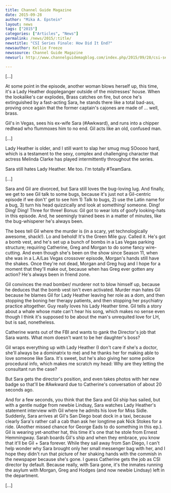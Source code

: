 ```yaml
---
title: Channel Guide Magazine
date: 2015-09-28
author: "Mika A. Epstein"
layout: news
tags: ["2015"]
categories: ["Articles", "News"]
permalink: /news/2015/:title/
newstitle: "CSI Series Finale: How Did It End?"
newsauthor: Kellie Freeze
newssource: Channel Guide Magazine
newsurl: http://www.channelguidemagblog.com/index.php/2015/09/28/csi-series-finale-how-did-it-end/

---
```


[...]

At some point in the episode, another woman blows herself up, this time, it's a Lady Heather doppleganger outside of the mistresses' house. When the lookalike's car explodes, Brass catches on fire, but once he's extinguished by a fast-acting Sara, he stands there like a total bad-ass, proving once again that the former captain's cajones are made of ... well, brass.

Gil's in Vegas, sees his ex-wife Sara (#Awkward), and runs into a chipper redhead who flummoxes him to no end. Gil acts like an old, confused man.

[...]

Lady Heather is older, and I still want to slap her smug mug SOoooo hard, which is a testament to the sexy, complex and challenging character that actress Melinda Clarke has played intermittently throughout the series.

Sara still hates Lady Heather. Me too. I'm totally #TeamSara.

[...]

Sara and Gil are divorced, but Sara still loves the bug-loving lug. And finally, we get to see Gil talk to some bugs, because it's just not a Gil-centric episode if we don't' get to see him 1) Talk to bugs, 2) use the Latin name for a bug, 3) turn his head quizzically and look at something/ someone. Ding! Ding! Ding! Three for three! Bonus: Gil got to wear lots of goofy looking-hats in this episode. And, he seemingly trained bees in a matter of minutes, like the bug-whisperer he's always been.

The bees tell Gil where the murder is (in a scary, yet technologically awesome, shack!). Lo and behold! It's the Green Mile guy. Called it. He's got a bomb vest, and he's set up a bunch of bombs in a Las Vegas parking structure; requiring Catherine, Greg and Morgan to do some fancy wire-cutting. And even though she's been on the show since Season 11, when she was in a L.A/Las Vegas crossover episode, Morgan's hands still have the shakes. Once they're not dead, Morgan and Greg hug and I hope for a moment that they'll make out, because when has Greg ever gotten any action? He's always been in friend zone.

Gil convinces the mad bomber/ murderer not to blow himself up, because he deduces that the bomb vest isn't even activated. Murder man hates Gil because he blames Gil for Lady Heather leaving her role as a dom, and then stopping the boning her therapy patients, and then stopping her psychiatry practice altogether. Guy really loves his Lady Heather time. Gil tells a story about a whale whose mate can't hear his song, which makes no sense even though I think it's supposed to be about the man's unrequited love for LH, but is sad, nonetheless.

Catherine wants out of the FBI and wants to gank the Director's job that Sara wants. What mom doesn't want to be her daughter's boss?

Gil wraps everything up with Lady Heather (I don't care if she's a doctor, she'll always be a dominatrix to me) and he thanks her for making able to love someone like Sara. It's sweet, but he's also giving her some police procedural info, which makes me scratch my head: Why are they letting the consultant run the case?

But Sara gets the director's position, and even takes photos with her new badge so that'll be #Awkward due to Catherine's conversation of about 20 seconds ago.

And for a few seconds, you think that the Sara and Gil ship has sailed, but with a gentle nudge from newbie Lindsay, Sara watches Lady Heather's statement interview with Gil where he admits his love for Miss Sidle. Suddenly, Sara arrives at Gil's San Diego boat dock in a taxi, because clearly Sara's rather call a cab than ask her longtime pak Nick Stokes for a ride. (Another missed chance for George Eads to do something in this ep.). Gil is wearing yet-another hat, this time it's one that he stole from Ernest Hemmingway. Sarah boards Gil's ship and when they embrace, you know that it'll be Gil + Sara forever. While they sail away from San Diego, I can't help wonder why Sara brought only her small messenger bag with her, and I hope they didn't run that picture of her shaking hands with the commish in the newspaper because she's gone. I guess Catherine gets the job as CSI director by default. Because really, with Sara gone, it's the inmates running the asylum with Morgan, Greg and Hodges (and now newbie Lindsay) left in the department.

[...]
